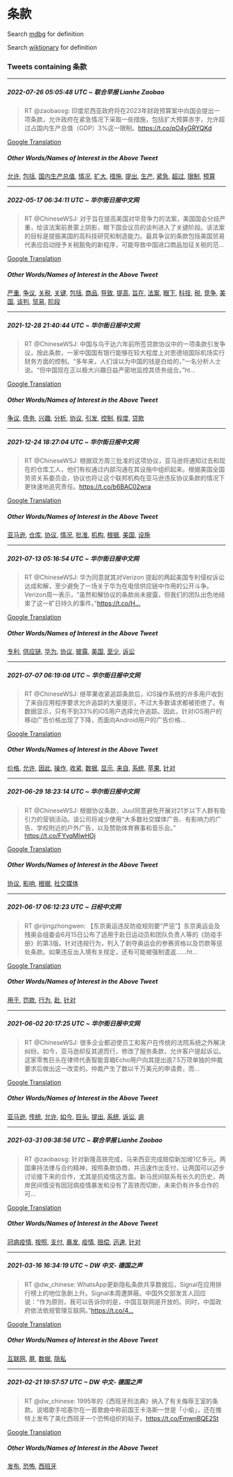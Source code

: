 # 条款

Search [mdbg](https://www.mdbg.net/chinese/dictionary?page=worddict&wdrst=0&wdqb=条款) for definition

Search [wiktionary](https://en.wiktionary.org/wiki/条款) for definition

### Tweets containing 条款

___
##### 2022-07-26 05:05:48 UTC ~ 联合早报 Lianhe Zaobao
> RT @zaobaosg: 印度尼西亚政府将在2023年财政预算案中向国会提出一项条款，允许政府在紧急情况下采取一些措施，包括扩大预算赤字，允许超过占国内生产总值（GDP）3%这一限制。https://t.co/pO4yGRYQKd

[Google Translation](https://translate.google.com/?hi=en&tab=TT&sl=zh-CN&tl=en&op=translate&text=RT+%40zaobaosg%3A+%E5%8D%B0%E5%BA%A6%E5%B0%BC%E8%A5%BF%E4%BA%9A%E6%94%BF%E5%BA%9C%E5%B0%86%E5%9C%A82023%E5%B9%B4%E8%B4%A2%E6%94%BF%E9%A2%84%E7%AE%97%E6%A1%88%E4%B8%AD%E5%90%91%E5%9B%BD%E4%BC%9A%E6%8F%90%E5%87%BA%E4%B8%80%E9%A1%B9%E6%9D%A1%E6%AC%BE%EF%BC%8C%E5%85%81%E8%AE%B8%E6%94%BF%E5%BA%9C%E5%9C%A8%E7%B4%A7%E6%80%A5%E6%83%85%E5%86%B5%E4%B8%8B%E9%87%87%E5%8F%96%E4%B8%80%E4%BA%9B%E6%8E%AA%E6%96%BD%EF%BC%8C%E5%8C%85%E6%8B%AC%E6%89%A9%E5%A4%A7%E9%A2%84%E7%AE%97%E8%B5%A4%E5%AD%97%EF%BC%8C%E5%85%81%E8%AE%B8%E8%B6%85%E8%BF%87%E5%8D%A0%E5%9B%BD%E5%86%85%E7%94%9F%E4%BA%A7%E6%80%BB%E5%80%BC%EF%BC%88GDP%EF%BC%893%25%E8%BF%99%E4%B8%80%E9%99%90%E5%88%B6%E3%80%82https%3A%2F%2Ft.co%2FpO4yGRYQKd)
##### Other Words/Names of Interest in the Above Tweet
[允许](允许.md), [包括](包括.md), [国内生产总值](国内生产总值.md), [情况](情况.md), [扩大](扩大.md), [措施](措施.md), [提出](提出.md), [生产](生产.md), [紧急](紧急.md), [超过](超过.md), [限制](限制.md), [预算](预算.md)
___
##### 2022-05-17 06:34:11 UTC ~ 华尔街日报中文网
> RT @ChineseWSJ: 对于旨在提高美国对华竞争力的法案，美国国会分歧严重，给该法案前景蒙上阴影，眼下国会议员的谈判进入了关键阶段。该法案的目标是提振美国的高科技研究和制造能力。最具争议的条款包括美国贸易代表应启动授予关税豁免的新程序，可能导致中国进口商品加征关税的范…

[Google Translation](https://translate.google.com/?hi=en&tab=TT&sl=zh-CN&tl=en&op=translate&text=RT+%40ChineseWSJ%3A+%E5%AF%B9%E4%BA%8E%E6%97%A8%E5%9C%A8%E6%8F%90%E9%AB%98%E7%BE%8E%E5%9B%BD%E5%AF%B9%E5%8D%8E%E7%AB%9E%E4%BA%89%E5%8A%9B%E7%9A%84%E6%B3%95%E6%A1%88%EF%BC%8C%E7%BE%8E%E5%9B%BD%E5%9B%BD%E4%BC%9A%E5%88%86%E6%AD%A7%E4%B8%A5%E9%87%8D%EF%BC%8C%E7%BB%99%E8%AF%A5%E6%B3%95%E6%A1%88%E5%89%8D%E6%99%AF%E8%92%99%E4%B8%8A%E9%98%B4%E5%BD%B1%EF%BC%8C%E7%9C%BC%E4%B8%8B%E5%9B%BD%E4%BC%9A%E8%AE%AE%E5%91%98%E7%9A%84%E8%B0%88%E5%88%A4%E8%BF%9B%E5%85%A5%E4%BA%86%E5%85%B3%E9%94%AE%E9%98%B6%E6%AE%B5%E3%80%82%E8%AF%A5%E6%B3%95%E6%A1%88%E7%9A%84%E7%9B%AE%E6%A0%87%E6%98%AF%E6%8F%90%E6%8C%AF%E7%BE%8E%E5%9B%BD%E7%9A%84%E9%AB%98%E7%A7%91%E6%8A%80%E7%A0%94%E7%A9%B6%E5%92%8C%E5%88%B6%E9%80%A0%E8%83%BD%E5%8A%9B%E3%80%82%E6%9C%80%E5%85%B7%E4%BA%89%E8%AE%AE%E7%9A%84%E6%9D%A1%E6%AC%BE%E5%8C%85%E6%8B%AC%E7%BE%8E%E5%9B%BD%E8%B4%B8%E6%98%93%E4%BB%A3%E8%A1%A8%E5%BA%94%E5%90%AF%E5%8A%A8%E6%8E%88%E4%BA%88%E5%85%B3%E7%A8%8E%E8%B1%81%E5%85%8D%E7%9A%84%E6%96%B0%E7%A8%8B%E5%BA%8F%EF%BC%8C%E5%8F%AF%E8%83%BD%E5%AF%BC%E8%87%B4%E4%B8%AD%E5%9B%BD%E8%BF%9B%E5%8F%A3%E5%95%86%E5%93%81%E5%8A%A0%E5%BE%81%E5%85%B3%E7%A8%8E%E7%9A%84%E8%8C%83%E2%80%A6)
##### Other Words/Names of Interest in the Above Tweet
[严重](严重.md), [争议](争议.md), [关税](关税.md), [关键](关键.md), [包括](包括.md), [商品](商品.md), [导致](导致.md), [提高](提高.md), [旨在](旨在.md), [法案](法案.md), [眼下](眼下.md), [科技](科技.md), [税](税.md), [竞争](竞争.md), [美国](美国.md), [谈判](谈判.md), [贸易](贸易.md), [阶段](阶段.md)
___
##### 2021-12-28 21:40:44 UTC ~ 华尔街日报中文网
> RT @ChineseWSJ: 中国与乌干达六年前所签贷款协议中的一项条款引发争议，按此条款，一家中国国有银行能够在较大程度上对恩德培国际机场实行财务方面的控制。“多年来，人们误以为中国的钱是白给的，”一名分析人士说。“但中国现在正以极大兴趣日益严密地监控其债务组合。”ht…

[Google Translation](https://translate.google.com/?hi=en&tab=TT&sl=zh-CN&tl=en&op=translate&text=RT+%40ChineseWSJ%3A+%E4%B8%AD%E5%9B%BD%E4%B8%8E%E4%B9%8C%E5%B9%B2%E8%BE%BE%E5%85%AD%E5%B9%B4%E5%89%8D%E6%89%80%E7%AD%BE%E8%B4%B7%E6%AC%BE%E5%8D%8F%E8%AE%AE%E4%B8%AD%E7%9A%84%E4%B8%80%E9%A1%B9%E6%9D%A1%E6%AC%BE%E5%BC%95%E5%8F%91%E4%BA%89%E8%AE%AE%EF%BC%8C%E6%8C%89%E6%AD%A4%E6%9D%A1%E6%AC%BE%EF%BC%8C%E4%B8%80%E5%AE%B6%E4%B8%AD%E5%9B%BD%E5%9B%BD%E6%9C%89%E9%93%B6%E8%A1%8C%E8%83%BD%E5%A4%9F%E5%9C%A8%E8%BE%83%E5%A4%A7%E7%A8%8B%E5%BA%A6%E4%B8%8A%E5%AF%B9%E6%81%A9%E5%BE%B7%E5%9F%B9%E5%9B%BD%E9%99%85%E6%9C%BA%E5%9C%BA%E5%AE%9E%E8%A1%8C%E8%B4%A2%E5%8A%A1%E6%96%B9%E9%9D%A2%E7%9A%84%E6%8E%A7%E5%88%B6%E3%80%82%E2%80%9C%E5%A4%9A%E5%B9%B4%E6%9D%A5%EF%BC%8C%E4%BA%BA%E4%BB%AC%E8%AF%AF%E4%BB%A5%E4%B8%BA%E4%B8%AD%E5%9B%BD%E7%9A%84%E9%92%B1%E6%98%AF%E7%99%BD%E7%BB%99%E7%9A%84%EF%BC%8C%E2%80%9D%E4%B8%80%E5%90%8D%E5%88%86%E6%9E%90%E4%BA%BA%E5%A3%AB%E8%AF%B4%E3%80%82%E2%80%9C%E4%BD%86%E4%B8%AD%E5%9B%BD%E7%8E%B0%E5%9C%A8%E6%AD%A3%E4%BB%A5%E6%9E%81%E5%A4%A7%E5%85%B4%E8%B6%A3%E6%97%A5%E7%9B%8A%E4%B8%A5%E5%AF%86%E5%9C%B0%E7%9B%91%E6%8E%A7%E5%85%B6%E5%80%BA%E5%8A%A1%E7%BB%84%E5%90%88%E3%80%82%E2%80%9Dht%E2%80%A6)
##### Other Words/Names of Interest in the Above Tweet
[争议](争议.md), [债务](债务.md), [兴趣](兴趣.md), [分析](分析.md), [协议](协议.md), [引发](引发.md), [控制](控制.md), [程度](程度.md), [贷款](贷款.md)
___
##### 2021-12-24 18:27:04 UTC ~ 华尔街日报中文网
> RT @ChineseWSJ: 根据双方周三批准的这项协议，亚马逊将通知过去和现在的仓库工人，他们有权通过内部沟通在其设施中组织起来。根据美国全国劳资关系委员会，协议也将让这个联邦机构在亚马逊违反协议条款的情况下更快速地追究责任。https://t.co/b6BAC02wra

[Google Translation](https://translate.google.com/?hi=en&tab=TT&sl=zh-CN&tl=en&op=translate&text=RT+%40ChineseWSJ%3A+%E6%A0%B9%E6%8D%AE%E5%8F%8C%E6%96%B9%E5%91%A8%E4%B8%89%E6%89%B9%E5%87%86%E7%9A%84%E8%BF%99%E9%A1%B9%E5%8D%8F%E8%AE%AE%EF%BC%8C%E4%BA%9A%E9%A9%AC%E9%80%8A%E5%B0%86%E9%80%9A%E7%9F%A5%E8%BF%87%E5%8E%BB%E5%92%8C%E7%8E%B0%E5%9C%A8%E7%9A%84%E4%BB%93%E5%BA%93%E5%B7%A5%E4%BA%BA%EF%BC%8C%E4%BB%96%E4%BB%AC%E6%9C%89%E6%9D%83%E9%80%9A%E8%BF%87%E5%86%85%E9%83%A8%E6%B2%9F%E9%80%9A%E5%9C%A8%E5%85%B6%E8%AE%BE%E6%96%BD%E4%B8%AD%E7%BB%84%E7%BB%87%E8%B5%B7%E6%9D%A5%E3%80%82%E6%A0%B9%E6%8D%AE%E7%BE%8E%E5%9B%BD%E5%85%A8%E5%9B%BD%E5%8A%B3%E8%B5%84%E5%85%B3%E7%B3%BB%E5%A7%94%E5%91%98%E4%BC%9A%EF%BC%8C%E5%8D%8F%E8%AE%AE%E4%B9%9F%E5%B0%86%E8%AE%A9%E8%BF%99%E4%B8%AA%E8%81%94%E9%82%A6%E6%9C%BA%E6%9E%84%E5%9C%A8%E4%BA%9A%E9%A9%AC%E9%80%8A%E8%BF%9D%E5%8F%8D%E5%8D%8F%E8%AE%AE%E6%9D%A1%E6%AC%BE%E7%9A%84%E6%83%85%E5%86%B5%E4%B8%8B%E6%9B%B4%E5%BF%AB%E9%80%9F%E5%9C%B0%E8%BF%BD%E7%A9%B6%E8%B4%A3%E4%BB%BB%E3%80%82https%3A%2F%2Ft.co%2Fb6BAC02wra)
##### Other Words/Names of Interest in the Above Tweet
[亚马逊](亚马逊.md), [仓库](仓库.md), [协议](协议.md), [情况](情况.md), [批准](批准.md), [机构](机构.md), [根据](根据.md), [美国](美国.md), [设施](设施.md)
___
##### 2021-07-13 05:16:54 UTC ~ 华尔街日报中文网
> RT @ChineseWSJ: 华为同意就其对Verizon 提起的两起美国专利侵权诉讼达成和解，至少避免了一场关于华为在电信供应链中作用的公开斗争。Verizon周一表示，“虽然和解协议的条款尚未披露，但我们的团队出色地结束了这一旷日持久的事件。”https://t.co/H…

[Google Translation](https://translate.google.com/?hi=en&tab=TT&sl=zh-CN&tl=en&op=translate&text=RT+%40ChineseWSJ%3A+%E5%8D%8E%E4%B8%BA%E5%90%8C%E6%84%8F%E5%B0%B1%E5%85%B6%E5%AF%B9Verizon+%E6%8F%90%E8%B5%B7%E7%9A%84%E4%B8%A4%E8%B5%B7%E7%BE%8E%E5%9B%BD%E4%B8%93%E5%88%A9%E4%BE%B5%E6%9D%83%E8%AF%89%E8%AE%BC%E8%BE%BE%E6%88%90%E5%92%8C%E8%A7%A3%EF%BC%8C%E8%87%B3%E5%B0%91%E9%81%BF%E5%85%8D%E4%BA%86%E4%B8%80%E5%9C%BA%E5%85%B3%E4%BA%8E%E5%8D%8E%E4%B8%BA%E5%9C%A8%E7%94%B5%E4%BF%A1%E4%BE%9B%E5%BA%94%E9%93%BE%E4%B8%AD%E4%BD%9C%E7%94%A8%E7%9A%84%E5%85%AC%E5%BC%80%E6%96%97%E4%BA%89%E3%80%82Verizon%E5%91%A8%E4%B8%80%E8%A1%A8%E7%A4%BA%EF%BC%8C%E2%80%9C%E8%99%BD%E7%84%B6%E5%92%8C%E8%A7%A3%E5%8D%8F%E8%AE%AE%E7%9A%84%E6%9D%A1%E6%AC%BE%E5%B0%9A%E6%9C%AA%E6%8A%AB%E9%9C%B2%EF%BC%8C%E4%BD%86%E6%88%91%E4%BB%AC%E7%9A%84%E5%9B%A2%E9%98%9F%E5%87%BA%E8%89%B2%E5%9C%B0%E7%BB%93%E6%9D%9F%E4%BA%86%E8%BF%99%E4%B8%80%E6%97%B7%E6%97%A5%E6%8C%81%E4%B9%85%E7%9A%84%E4%BA%8B%E4%BB%B6%E3%80%82%E2%80%9Dhttps%3A%2F%2Ft.co%2FH%E2%80%A6)
##### Other Words/Names of Interest in the Above Tweet
[专利](专利.md), [供应链](供应链.md), [华为](华为.md), [协议](协议.md), [披露](披露.md), [美国](美国.md), [至少](至少.md), [诉讼](诉讼.md)
___
##### 2021-07-07 06:19:08 UTC ~ 华尔街日报中文网
> RT @ChineseWSJ: 继苹果收紧追踪条款后，iOS操作系统的许多用户收到了来自应用程序要求允许追踪的大量提示，不过大多数请求都被拒绝了。有数据显示，只有不到33%的iOS用户选择允许追踪。因此，针对iOS用户的移动广告价格出现了下降，而面向Android用户的广告价格…

[Google Translation](https://translate.google.com/?hi=en&tab=TT&sl=zh-CN&tl=en&op=translate&text=RT+%40ChineseWSJ%3A+%E7%BB%A7%E8%8B%B9%E6%9E%9C%E6%94%B6%E7%B4%A7%E8%BF%BD%E8%B8%AA%E6%9D%A1%E6%AC%BE%E5%90%8E%EF%BC%8CiOS%E6%93%8D%E4%BD%9C%E7%B3%BB%E7%BB%9F%E7%9A%84%E8%AE%B8%E5%A4%9A%E7%94%A8%E6%88%B7%E6%94%B6%E5%88%B0%E4%BA%86%E6%9D%A5%E8%87%AA%E5%BA%94%E7%94%A8%E7%A8%8B%E5%BA%8F%E8%A6%81%E6%B1%82%E5%85%81%E8%AE%B8%E8%BF%BD%E8%B8%AA%E7%9A%84%E5%A4%A7%E9%87%8F%E6%8F%90%E7%A4%BA%EF%BC%8C%E4%B8%8D%E8%BF%87%E5%A4%A7%E5%A4%9A%E6%95%B0%E8%AF%B7%E6%B1%82%E9%83%BD%E8%A2%AB%E6%8B%92%E7%BB%9D%E4%BA%86%E3%80%82%E6%9C%89%E6%95%B0%E6%8D%AE%E6%98%BE%E7%A4%BA%EF%BC%8C%E5%8F%AA%E6%9C%89%E4%B8%8D%E5%88%B033%25%E7%9A%84iOS%E7%94%A8%E6%88%B7%E9%80%89%E6%8B%A9%E5%85%81%E8%AE%B8%E8%BF%BD%E8%B8%AA%E3%80%82%E5%9B%A0%E6%AD%A4%EF%BC%8C%E9%92%88%E5%AF%B9iOS%E7%94%A8%E6%88%B7%E7%9A%84%E7%A7%BB%E5%8A%A8%E5%B9%BF%E5%91%8A%E4%BB%B7%E6%A0%BC%E5%87%BA%E7%8E%B0%E4%BA%86%E4%B8%8B%E9%99%8D%EF%BC%8C%E8%80%8C%E9%9D%A2%E5%90%91Android%E7%94%A8%E6%88%B7%E7%9A%84%E5%B9%BF%E5%91%8A%E4%BB%B7%E6%A0%BC%E2%80%A6)
##### Other Words/Names of Interest in the Above Tweet
[价格](价格.md), [允许](允许.md), [因此](因此.md), [操作](操作.md), [收紧](收紧.md), [数据](数据.md), [显示](显示.md), [来自](来自.md), [系统](系统.md), [苹果](苹果.md), [针对](针对.md)
___
##### 2021-06-29 18:23:14 UTC ~ 华尔街日报中文网
> RT @ChineseWSJ: 根据协议条款，Juul同意避免开展对21岁以下人群有吸引力的营销活动。该公司将减少使用“大多数社交媒体广告、有影响力的广告、学校附近的户外广告，以及赞助体育赛事和音乐会。” https://t.co/FYvqMIwHOj

[Google Translation](https://translate.google.com/?hi=en&tab=TT&sl=zh-CN&tl=en&op=translate&text=RT+%40ChineseWSJ%3A+%E6%A0%B9%E6%8D%AE%E5%8D%8F%E8%AE%AE%E6%9D%A1%E6%AC%BE%EF%BC%8CJuul%E5%90%8C%E6%84%8F%E9%81%BF%E5%85%8D%E5%BC%80%E5%B1%95%E5%AF%B921%E5%B2%81%E4%BB%A5%E4%B8%8B%E4%BA%BA%E7%BE%A4%E6%9C%89%E5%90%B8%E5%BC%95%E5%8A%9B%E7%9A%84%E8%90%A5%E9%94%80%E6%B4%BB%E5%8A%A8%E3%80%82%E8%AF%A5%E5%85%AC%E5%8F%B8%E5%B0%86%E5%87%8F%E5%B0%91%E4%BD%BF%E7%94%A8%E2%80%9C%E5%A4%A7%E5%A4%9A%E6%95%B0%E7%A4%BE%E4%BA%A4%E5%AA%92%E4%BD%93%E5%B9%BF%E5%91%8A%E3%80%81%E6%9C%89%E5%BD%B1%E5%93%8D%E5%8A%9B%E7%9A%84%E5%B9%BF%E5%91%8A%E3%80%81%E5%AD%A6%E6%A0%A1%E9%99%84%E8%BF%91%E7%9A%84%E6%88%B7%E5%A4%96%E5%B9%BF%E5%91%8A%EF%BC%8C%E4%BB%A5%E5%8F%8A%E8%B5%9E%E5%8A%A9%E4%BD%93%E8%82%B2%E8%B5%9B%E4%BA%8B%E5%92%8C%E9%9F%B3%E4%B9%90%E4%BC%9A%E3%80%82%E2%80%9D+https%3A%2F%2Ft.co%2FFYvqMIwHOj)
##### Other Words/Names of Interest in the Above Tweet
[协议](协议.md), [影响](影响.md), [根据](根据.md), [社交媒体](社交媒体.md)
___
##### 2021-06-17 06:12:23 UTC ~ 日经中文网
> RT @rijingzhongwen: 【东京奥运违反防疫规则要“严惩”】东京奥运会及残奥会组委会6月15日公布了适用于赴日运动员和团队负责人等的《防疫手册》的第3版。针对违规行为，列入了剥夺奥运会的参赛资格以及罚款等惩处条款。如果违反出入境有关规定，还有可能被强制遣返……ht…

[Google Translation](https://translate.google.com/?hi=en&tab=TT&sl=zh-CN&tl=en&op=translate&text=RT+%40rijingzhongwen%3A+%E3%80%90%E4%B8%9C%E4%BA%AC%E5%A5%A5%E8%BF%90%E8%BF%9D%E5%8F%8D%E9%98%B2%E7%96%AB%E8%A7%84%E5%88%99%E8%A6%81%E2%80%9C%E4%B8%A5%E6%83%A9%E2%80%9D%E3%80%91%E4%B8%9C%E4%BA%AC%E5%A5%A5%E8%BF%90%E4%BC%9A%E5%8F%8A%E6%AE%8B%E5%A5%A5%E4%BC%9A%E7%BB%84%E5%A7%94%E4%BC%9A6%E6%9C%8815%E6%97%A5%E5%85%AC%E5%B8%83%E4%BA%86%E9%80%82%E7%94%A8%E4%BA%8E%E8%B5%B4%E6%97%A5%E8%BF%90%E5%8A%A8%E5%91%98%E5%92%8C%E5%9B%A2%E9%98%9F%E8%B4%9F%E8%B4%A3%E4%BA%BA%E7%AD%89%E7%9A%84%E3%80%8A%E9%98%B2%E7%96%AB%E6%89%8B%E5%86%8C%E3%80%8B%E7%9A%84%E7%AC%AC3%E7%89%88%E3%80%82%E9%92%88%E5%AF%B9%E8%BF%9D%E8%A7%84%E8%A1%8C%E4%B8%BA%EF%BC%8C%E5%88%97%E5%85%A5%E4%BA%86%E5%89%A5%E5%A4%BA%E5%A5%A5%E8%BF%90%E4%BC%9A%E7%9A%84%E5%8F%82%E8%B5%9B%E8%B5%84%E6%A0%BC%E4%BB%A5%E5%8F%8A%E7%BD%9A%E6%AC%BE%E7%AD%89%E6%83%A9%E5%A4%84%E6%9D%A1%E6%AC%BE%E3%80%82%E5%A6%82%E6%9E%9C%E8%BF%9D%E5%8F%8D%E5%87%BA%E5%85%A5%E5%A2%83%E6%9C%89%E5%85%B3%E8%A7%84%E5%AE%9A%EF%BC%8C%E8%BF%98%E6%9C%89%E5%8F%AF%E8%83%BD%E8%A2%AB%E5%BC%BA%E5%88%B6%E9%81%A3%E8%BF%94%E2%80%A6%E2%80%A6ht%E2%80%A6)
##### Other Words/Names of Interest in the Above Tweet
[用于](用于.md), [罚款](罚款.md), [行为](行为.md), [赴](赴.md), [针对](针对.md)
___
##### 2021-06-02 20:17:25 UTC ~ 华尔街日报中文网
> RT @ChineseWSJ: 很多企业都迫使员工和客户在传统的法院系统之外解决纠纷。如今，亚马逊却反其道而行，修改了服务条款，允许客户提起诉讼。这家零售巨头在律师代表智能音箱Echo用户向其提出逾7.5万项单独的仲裁要求后做出这一改变的。仲裁产生了数以千万美元的申请费，而…

[Google Translation](https://translate.google.com/?hi=en&tab=TT&sl=zh-CN&tl=en&op=translate&text=RT+%40ChineseWSJ%3A+%E5%BE%88%E5%A4%9A%E4%BC%81%E4%B8%9A%E9%83%BD%E8%BF%AB%E4%BD%BF%E5%91%98%E5%B7%A5%E5%92%8C%E5%AE%A2%E6%88%B7%E5%9C%A8%E4%BC%A0%E7%BB%9F%E7%9A%84%E6%B3%95%E9%99%A2%E7%B3%BB%E7%BB%9F%E4%B9%8B%E5%A4%96%E8%A7%A3%E5%86%B3%E7%BA%A0%E7%BA%B7%E3%80%82%E5%A6%82%E4%BB%8A%EF%BC%8C%E4%BA%9A%E9%A9%AC%E9%80%8A%E5%8D%B4%E5%8F%8D%E5%85%B6%E9%81%93%E8%80%8C%E8%A1%8C%EF%BC%8C%E4%BF%AE%E6%94%B9%E4%BA%86%E6%9C%8D%E5%8A%A1%E6%9D%A1%E6%AC%BE%EF%BC%8C%E5%85%81%E8%AE%B8%E5%AE%A2%E6%88%B7%E6%8F%90%E8%B5%B7%E8%AF%89%E8%AE%BC%E3%80%82%E8%BF%99%E5%AE%B6%E9%9B%B6%E5%94%AE%E5%B7%A8%E5%A4%B4%E5%9C%A8%E5%BE%8B%E5%B8%88%E4%BB%A3%E8%A1%A8%E6%99%BA%E8%83%BD%E9%9F%B3%E7%AE%B1Echo%E7%94%A8%E6%88%B7%E5%90%91%E5%85%B6%E6%8F%90%E5%87%BA%E9%80%BE7.5%E4%B8%87%E9%A1%B9%E5%8D%95%E7%8B%AC%E7%9A%84%E4%BB%B2%E8%A3%81%E8%A6%81%E6%B1%82%E5%90%8E%E5%81%9A%E5%87%BA%E8%BF%99%E4%B8%80%E6%94%B9%E5%8F%98%E7%9A%84%E3%80%82%E4%BB%B2%E8%A3%81%E4%BA%A7%E7%94%9F%E4%BA%86%E6%95%B0%E4%BB%A5%E5%8D%83%E4%B8%87%E7%BE%8E%E5%85%83%E7%9A%84%E7%94%B3%E8%AF%B7%E8%B4%B9%EF%BC%8C%E8%80%8C%E2%80%A6)
##### Other Words/Names of Interest in the Above Tweet
[亚马逊](亚马逊.md), [传统](传统.md), [允许](允许.md), [如今](如今.md), [巨头](巨头.md), [提出](提出.md), [系统](系统.md), [诉讼](诉讼.md), [逾](逾.md)
___
##### 2021-03-31 09:38:56 UTC ~ 联合早报 Lianhe Zaobao
> RT @zaobaosg: 针对新隆高铁完成，马来西亚完成赔偿新加坡1亿多元。两国秉持法律与合约精神，按照条款协商，并迅速作出支付，让两国可以迈步讨论接下来的合作，尤其是抗疫情这方面。新马民间联系有长久的历史，两岸民间情没有因冠病疫情暴发和没有了高铁而切断，未来仍有许多合作的可…

[Google Translation](https://translate.google.com/?hi=en&tab=TT&sl=zh-CN&tl=en&op=translate&text=RT+%40zaobaosg%3A+%E9%92%88%E5%AF%B9%E6%96%B0%E9%9A%86%E9%AB%98%E9%93%81%E5%AE%8C%E6%88%90%EF%BC%8C%E9%A9%AC%E6%9D%A5%E8%A5%BF%E4%BA%9A%E5%AE%8C%E6%88%90%E8%B5%94%E5%81%BF%E6%96%B0%E5%8A%A0%E5%9D%A11%E4%BA%BF%E5%A4%9A%E5%85%83%E3%80%82%E4%B8%A4%E5%9B%BD%E7%A7%89%E6%8C%81%E6%B3%95%E5%BE%8B%E4%B8%8E%E5%90%88%E7%BA%A6%E7%B2%BE%E7%A5%9E%EF%BC%8C%E6%8C%89%E7%85%A7%E6%9D%A1%E6%AC%BE%E5%8D%8F%E5%95%86%EF%BC%8C%E5%B9%B6%E8%BF%85%E9%80%9F%E4%BD%9C%E5%87%BA%E6%94%AF%E4%BB%98%EF%BC%8C%E8%AE%A9%E4%B8%A4%E5%9B%BD%E5%8F%AF%E4%BB%A5%E8%BF%88%E6%AD%A5%E8%AE%A8%E8%AE%BA%E6%8E%A5%E4%B8%8B%E6%9D%A5%E7%9A%84%E5%90%88%E4%BD%9C%EF%BC%8C%E5%B0%A4%E5%85%B6%E6%98%AF%E6%8A%97%E7%96%AB%E6%83%85%E8%BF%99%E6%96%B9%E9%9D%A2%E3%80%82%E6%96%B0%E9%A9%AC%E6%B0%91%E9%97%B4%E8%81%94%E7%B3%BB%E6%9C%89%E9%95%BF%E4%B9%85%E7%9A%84%E5%8E%86%E5%8F%B2%EF%BC%8C%E4%B8%A4%E5%B2%B8%E6%B0%91%E9%97%B4%E6%83%85%E6%B2%A1%E6%9C%89%E5%9B%A0%E5%86%A0%E7%97%85%E7%96%AB%E6%83%85%E6%9A%B4%E5%8F%91%E5%92%8C%E6%B2%A1%E6%9C%89%E4%BA%86%E9%AB%98%E9%93%81%E8%80%8C%E5%88%87%E6%96%AD%EF%BC%8C%E6%9C%AA%E6%9D%A5%E4%BB%8D%E6%9C%89%E8%AE%B8%E5%A4%9A%E5%90%88%E4%BD%9C%E7%9A%84%E5%8F%AF%E2%80%A6)
##### Other Words/Names of Interest in the Above Tweet
[冠病疫情](冠病疫情.md), [按照](按照.md), [支付](支付.md), [暴发](暴发.md), [疫情](疫情.md), [赔偿](赔偿.md), [迅速](迅速.md), [针对](针对.md)
___
##### 2021-03-16 16:34:19 UTC ~ DW 中文- 德国之声
> RT @dw_chinese: WhatsApp更新隐私条款共享数据后，Signal在应用排行榜上的地位急剧上升。Signal本周遭屏蔽。中国外交部发言人回应说：“作为原则，我可以告诉你的是，中国互联网是开放的。同时，中国政府依法依规管理互联网。”https://t.co/4…

[Google Translation](https://translate.google.com/?hi=en&tab=TT&sl=zh-CN&tl=en&op=translate&text=RT+%40dw_chinese%3A+WhatsApp%E6%9B%B4%E6%96%B0%E9%9A%90%E7%A7%81%E6%9D%A1%E6%AC%BE%E5%85%B1%E4%BA%AB%E6%95%B0%E6%8D%AE%E5%90%8E%EF%BC%8CSignal%E5%9C%A8%E5%BA%94%E7%94%A8%E6%8E%92%E8%A1%8C%E6%A6%9C%E4%B8%8A%E7%9A%84%E5%9C%B0%E4%BD%8D%E6%80%A5%E5%89%A7%E4%B8%8A%E5%8D%87%E3%80%82Signal%E6%9C%AC%E5%91%A8%E9%81%AD%E5%B1%8F%E8%94%BD%E3%80%82%E4%B8%AD%E5%9B%BD%E5%A4%96%E4%BA%A4%E9%83%A8%E5%8F%91%E8%A8%80%E4%BA%BA%E5%9B%9E%E5%BA%94%E8%AF%B4%EF%BC%9A%E2%80%9C%E4%BD%9C%E4%B8%BA%E5%8E%9F%E5%88%99%EF%BC%8C%E6%88%91%E5%8F%AF%E4%BB%A5%E5%91%8A%E8%AF%89%E4%BD%A0%E7%9A%84%E6%98%AF%EF%BC%8C%E4%B8%AD%E5%9B%BD%E4%BA%92%E8%81%94%E7%BD%91%E6%98%AF%E5%BC%80%E6%94%BE%E7%9A%84%E3%80%82%E5%90%8C%E6%97%B6%EF%BC%8C%E4%B8%AD%E5%9B%BD%E6%94%BF%E5%BA%9C%E4%BE%9D%E6%B3%95%E4%BE%9D%E8%A7%84%E7%AE%A1%E7%90%86%E4%BA%92%E8%81%94%E7%BD%91%E3%80%82%E2%80%9Dhttps%3A%2F%2Ft.co%2F4%E2%80%A6)
##### Other Words/Names of Interest in the Above Tweet
[互联网](互联网.md), [屏](屏.md), [数据](数据.md), [隐私](隐私.md)
___
##### 2021-02-21 19:57:57 UTC ~ DW 中文- 德国之声
> RT @dw_chinese: 1995年的《西班牙刑法典》纳入了有关侮辱王室的条款。说唱歌手哈塞尔在一首歌曲中称前国王卡洛斯一世是「小偷」，还在推特上发布了美化西班牙一个恐怖组织的帖子。https://t.co/FmwnBQE2St

[Google Translation](https://translate.google.com/?hi=en&tab=TT&sl=zh-CN&tl=en&op=translate&text=RT+%40dw_chinese%3A+1995%E5%B9%B4%E7%9A%84%E3%80%8A%E8%A5%BF%E7%8F%AD%E7%89%99%E5%88%91%E6%B3%95%E5%85%B8%E3%80%8B%E7%BA%B3%E5%85%A5%E4%BA%86%E6%9C%89%E5%85%B3%E4%BE%AE%E8%BE%B1%E7%8E%8B%E5%AE%A4%E7%9A%84%E6%9D%A1%E6%AC%BE%E3%80%82%E8%AF%B4%E5%94%B1%E6%AD%8C%E6%89%8B%E5%93%88%E5%A1%9E%E5%B0%94%E5%9C%A8%E4%B8%80%E9%A6%96%E6%AD%8C%E6%9B%B2%E4%B8%AD%E7%A7%B0%E5%89%8D%E5%9B%BD%E7%8E%8B%E5%8D%A1%E6%B4%9B%E6%96%AF%E4%B8%80%E4%B8%96%E6%98%AF%E3%80%8C%E5%B0%8F%E5%81%B7%E3%80%8D%EF%BC%8C%E8%BF%98%E5%9C%A8%E6%8E%A8%E7%89%B9%E4%B8%8A%E5%8F%91%E5%B8%83%E4%BA%86%E7%BE%8E%E5%8C%96%E8%A5%BF%E7%8F%AD%E7%89%99%E4%B8%80%E4%B8%AA%E6%81%90%E6%80%96%E7%BB%84%E7%BB%87%E7%9A%84%E5%B8%96%E5%AD%90%E3%80%82https%3A%2F%2Ft.co%2FFmwnBQE2St)
##### Other Words/Names of Interest in the Above Tweet
[发布](发布.md), [恐怖](恐怖.md), [西班牙](西班牙.md)
